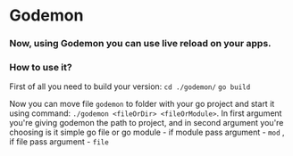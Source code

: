 # Godemon
### Now, using Godemon you can use live reload on your apps.

### How to use it?
First of all you need to build your version:
`cd ./godemon/`
`go build`

Now you can move file `godemon` to folder with your go project and 
start it using command: `./godemon <fileOrDir> <fileOrModule>`.
In first argument you're giving godemon the path to project, and in second
argument you're choosing is it simple go file or go module - if module pass
argument - `mod` , if file pass argument - `file`
